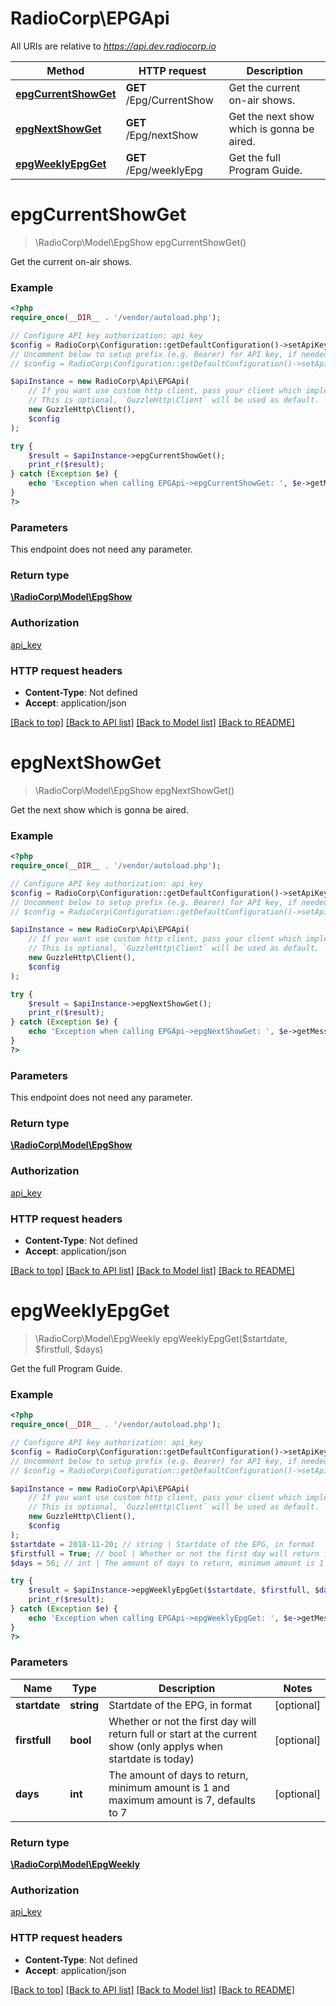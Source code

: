# RadioCorp\EPGApi

All URIs are relative to *https://api.dev.radiocorp.io*

Method | HTTP request | Description
------------- | ------------- | -------------
[**epgCurrentShowGet**](EPGApi.md#epgCurrentShowGet) | **GET** /Epg/CurrentShow | Get the current on-air shows.
[**epgNextShowGet**](EPGApi.md#epgNextShowGet) | **GET** /Epg/nextShow | Get the next show which is gonna be aired.
[**epgWeeklyEpgGet**](EPGApi.md#epgWeeklyEpgGet) | **GET** /Epg/weeklyEpg | Get the full Program Guide.


# **epgCurrentShowGet**
> \RadioCorp\Model\EpgShow epgCurrentShowGet()

Get the current on-air shows.

### Example
```php
<?php
require_once(__DIR__ . '/vendor/autoload.php');

// Configure API key authorization: api_key
$config = RadioCorp\Configuration::getDefaultConfiguration()->setApiKey('X-Api-Key', 'YOUR_API_KEY');
// Uncomment below to setup prefix (e.g. Bearer) for API key, if needed
// $config = RadioCorp\Configuration::getDefaultConfiguration()->setApiKeyPrefix('X-Api-Key', 'Bearer');

$apiInstance = new RadioCorp\Api\EPGApi(
    // If you want use custom http client, pass your client which implements `GuzzleHttp\ClientInterface`.
    // This is optional, `GuzzleHttp\Client` will be used as default.
    new GuzzleHttp\Client(),
    $config
);

try {
    $result = $apiInstance->epgCurrentShowGet();
    print_r($result);
} catch (Exception $e) {
    echo 'Exception when calling EPGApi->epgCurrentShowGet: ', $e->getMessage(), PHP_EOL;
}
?>
```

### Parameters
This endpoint does not need any parameter.

### Return type

[**\RadioCorp\Model\EpgShow**](../Model/EpgShow.md)

### Authorization

[api_key](../../README.md#api_key)

### HTTP request headers

 - **Content-Type**: Not defined
 - **Accept**: application/json

[[Back to top]](#) [[Back to API list]](../../README.md#documentation-for-api-endpoints) [[Back to Model list]](../../README.md#documentation-for-models) [[Back to README]](../../README.md)

# **epgNextShowGet**
> \RadioCorp\Model\EpgShow epgNextShowGet()

Get the next show which is gonna be aired.

### Example
```php
<?php
require_once(__DIR__ . '/vendor/autoload.php');

// Configure API key authorization: api_key
$config = RadioCorp\Configuration::getDefaultConfiguration()->setApiKey('X-Api-Key', 'YOUR_API_KEY');
// Uncomment below to setup prefix (e.g. Bearer) for API key, if needed
// $config = RadioCorp\Configuration::getDefaultConfiguration()->setApiKeyPrefix('X-Api-Key', 'Bearer');

$apiInstance = new RadioCorp\Api\EPGApi(
    // If you want use custom http client, pass your client which implements `GuzzleHttp\ClientInterface`.
    // This is optional, `GuzzleHttp\Client` will be used as default.
    new GuzzleHttp\Client(),
    $config
);

try {
    $result = $apiInstance->epgNextShowGet();
    print_r($result);
} catch (Exception $e) {
    echo 'Exception when calling EPGApi->epgNextShowGet: ', $e->getMessage(), PHP_EOL;
}
?>
```

### Parameters
This endpoint does not need any parameter.

### Return type

[**\RadioCorp\Model\EpgShow**](../Model/EpgShow.md)

### Authorization

[api_key](../../README.md#api_key)

### HTTP request headers

 - **Content-Type**: Not defined
 - **Accept**: application/json

[[Back to top]](#) [[Back to API list]](../../README.md#documentation-for-api-endpoints) [[Back to Model list]](../../README.md#documentation-for-models) [[Back to README]](../../README.md)

# **epgWeeklyEpgGet**
> \RadioCorp\Model\EpgWeekly epgWeeklyEpgGet($startdate, $firstfull, $days)

Get the full Program Guide.

### Example
```php
<?php
require_once(__DIR__ . '/vendor/autoload.php');

// Configure API key authorization: api_key
$config = RadioCorp\Configuration::getDefaultConfiguration()->setApiKey('X-Api-Key', 'YOUR_API_KEY');
// Uncomment below to setup prefix (e.g. Bearer) for API key, if needed
// $config = RadioCorp\Configuration::getDefaultConfiguration()->setApiKeyPrefix('X-Api-Key', 'Bearer');

$apiInstance = new RadioCorp\Api\EPGApi(
    // If you want use custom http client, pass your client which implements `GuzzleHttp\ClientInterface`.
    // This is optional, `GuzzleHttp\Client` will be used as default.
    new GuzzleHttp\Client(),
    $config
);
$startdate = 2018-11-20; // string | Startdate of the EPG, in format
$firstfull = True; // bool | Whether or not the first day will return full or start at the current show (only applys when startdate is today)
$days = 56; // int | The amount of days to return, minimum amount is 1 and maximum amount is 7, defaults to 7

try {
    $result = $apiInstance->epgWeeklyEpgGet($startdate, $firstfull, $days);
    print_r($result);
} catch (Exception $e) {
    echo 'Exception when calling EPGApi->epgWeeklyEpgGet: ', $e->getMessage(), PHP_EOL;
}
?>
```

### Parameters

Name | Type | Description  | Notes
------------- | ------------- | ------------- | -------------
 **startdate** | **string**| Startdate of the EPG, in format | [optional]
 **firstfull** | **bool**| Whether or not the first day will return full or start at the current show (only applys when startdate is today) | [optional]
 **days** | **int**| The amount of days to return, minimum amount is 1 and maximum amount is 7, defaults to 7 | [optional]

### Return type

[**\RadioCorp\Model\EpgWeekly**](../Model/EpgWeekly.md)

### Authorization

[api_key](../../README.md#api_key)

### HTTP request headers

 - **Content-Type**: Not defined
 - **Accept**: application/json

[[Back to top]](#) [[Back to API list]](../../README.md#documentation-for-api-endpoints) [[Back to Model list]](../../README.md#documentation-for-models) [[Back to README]](../../README.md)

